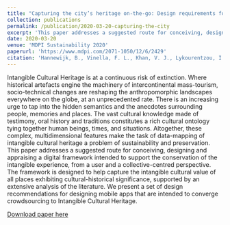 ```yaml
---
title: "Capturing the city’s heritage on-the-go: Design requirements for mobile crowdsourced cultural heritage"
collection: publications
permalink: /publication/2020-03-20-capturing-the-city
excerpt: 'This paper addresses a suggested route for conceiving, designing and appraising a digital framework intended to support the conservation of the intangible experience, from a user and a collective-centred perspective.'
date: 2020-03-20
venue: 'MDPI Sustainability 2020'
paperurl: 'https://www.mdpi.com/2071-1050/12/6/2429'
citation: 'Hannewijk, B., Vinella, F. L., Khan, V. J., Lykourentzou, I., Papangelis, K., & Masthoff, J. (2020). Capturing the city’s heritage on-the-go: Design requirements for mobile crowdsourced cultural heritage. Sustainability, 12(6), 2429.'
---
```

Intangible Cultural Heritage is at a continuous risk of extinction. Where historical artefacts engine the machinery of intercontinental mass-tourism, socio-technical changes are reshaping the anthropomorphic landscapes everywhere on the globe, at an unprecedented rate. There is an increasing urge to tap into the hidden semantics and the anecdotes surrounding people, memories and places. The vast cultural knowledge made of testimony, oral history and traditions constitutes a rich cultural ontology tying together human beings, times, and situations. Altogether, these complex, multidimensional features make the task of data-mapping of intangible cultural heritage a problem of sustainability and preservation. This paper addresses a suggested route for conceiving, designing and appraising a digital framework intended to support the conservation of the intangible experience, from a user and a collective-centred perspective. The framework is designed to help capture the intangible cultural value of all places exhibiting cultural-historical significance, supported by an extensive analysis of the literature. We present a set of design recommendations for designing mobile apps that are intended to converge crowdsourcing to Intangible Cultural Heritage.

[Download paper here](https://www.mdpi.com/2071-1050/12/6/2429)

